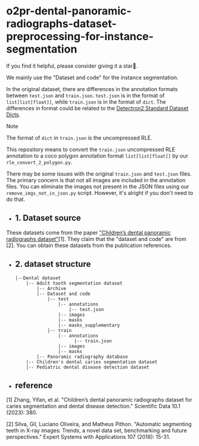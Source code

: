 # o2pr-dental-panoramic-radiographs-dataset-preprocessing-for-instance-segmentation

If you find it helpful, please consider giving it a star🌟.

We mainly use the "Dataset and code" for the instance segmentation. 

In the original dataset, there are differences in the annotation formats between `test.json` and `train.json`. `test.json` is in the format of `list[list[float]]`, while `train.json` is in the format of `dict`.
The differences in format could be related to the [Detectron2 Standard Dataset Dicts](https://detectron2.readthedocs.io/en/latest/tutorials/datasets.html#standard-dataset-dicts).
>[!NOTE]
>The format of `dict` in `train.json` is the uncompressed RLE.

This repository means to convert the `train.json` uncompressed RLE annotation to a coco polygon annotation format `list[list[float]]` by our `rle_convert_2_polygon.py`.

There may be some issues with the original `train.json` and `test.json` files. The primary concern is that not all images are included in the annotation files.
You can eliminate the images not present in the JSON files using our `remove_imgs_not_in_json.py` script. However, it's alright if you don't need to do that.



- ## 1. Dataset source
These datasets come from the paper ["Children’s dental panoramic radiographs dataset"](https://www.nature.com/articles/s41597-023-02237-5)[1]. They claim that the "dataset and code" are from [2].
You can obtain these datasets from the publication references.
- ## 2. dataset structure
  ```
  |--Dental dataset
      |-- Adult tooth segmentation dataset
          |-- Archive
          |-- Dataset and code
              |-- test
                  |-- annotations
                      |-- test.json
                  |-- images
                  |-- masks
                  |-- masks_supplementary
              |-- train
                  |-- annotations
                        |-- train.json
                  |-- images
                  |-- masks
          |-- Panoramic radiography database
      |-- Children's dental caries segmentation dataset
      |-- Pediatric dental disease detection dataset

  ```

- ## reference
[1] Zhang, Yifan, et al. "Children’s dental panoramic radiographs dataset for caries segmentation and dental disease detection." Scientific Data 10.1 (2023): 380.

[2] Silva, Gil, Luciano Oliveira, and Matheus Pithon. "Automatic segmenting teeth in X-ray images: Trends, a novel data set, benchmarking and future perspectives." Expert Systems with Applications 107 (2018): 15-31.


    
    
